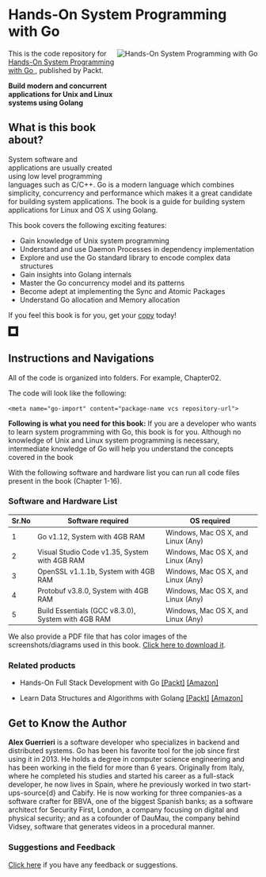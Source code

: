 # Hands-On System Programming with Go 

<a href="https://www.packtpub.com/application-development/hands-systems-programming-go?utm_source=github&utm_medium=repository&utm_campaign=9781789804072"><img src="https://packt-type-cloud.s3.amazonaws.com/uploads/sites/3122/2019/07/cover.png" alt="Hands-On System Programming with Go " height="256px" align="right"></a>

This is the code repository for [Hands-On System Programming with Go ](https://www.packtpub.com/application-development/hands-systems-programming-go?utm_source=github&utm_medium=repository&utm_campaign=9781789804072), published by Packt.

**Build modern and concurrent applications for Unix and Linux systems using Golang**

## What is this book about?
System software and applications are usually created using low level programming languages such as C/C++. Go is a modern language which combines simplicity, concurrency and performance which makes it a great candidate for building system applications. The book is a guide for building system applications for Linux and OS X using Golang.

This book covers the following exciting features:
* Gain knowledge of Unix system programming 
* Understand and use Daemon Processes in dependency implementation 
* Explore and use the Go standard library to encode complex data structures 
* Gain insights into Golang internals 
* Master the Go concurrency model and its patterns 
* Become adept at implementing the Sync and Atomic Packages 
* Understand Go allocation and Memory allocation 

If you feel this book is for you, get your [copy](https://www.amazon.com/dp/1789804078) today!

<a href="https://www.packtpub.com/?utm_source=github&utm_medium=banner&utm_campaign=GitHubBanner"><img src="https://raw.githubusercontent.com/PacktPublishing/GitHub/master/GitHub.png" 
alt="https://www.packtpub.com/" border="5" /></a>

## Instructions and Navigations
All of the code is organized into folders. For example, Chapter02.

The code will look like the following:
```
<meta name="go-import" content="package-name vcs repository-url">
```

**Following is what you need for this book:**
If you are a developer who wants to learn system programming with Go, this book is for you. Although no knowledge of Unix and Linux system programming is necessary, intermediate knowledge of Go will help you understand the concepts covered in the book

With the following software and hardware list you can run all code files present in the book (Chapter 1-16).
### Software and Hardware List
| Sr.No | Software required | OS required |
| -------- | ------------------------------------ | ----------------------------------- |
| 1 | Go v1.12, System with 4GB RAM | Windows, Mac OS X, and Linux (Any) |
| 2 | Visual Studio Code v1.35, System with 4GB RAM | Windows, Mac OS X, and Linux (Any) |
| 3 | OpenSSL v1.1.1b, System with 4GB RAM | Windows, Mac OS X, and Linux (Any) |
| 4 | Protobuf v3.8.0, System with 4GB RAM | Windows, Mac OS X, and Linux (Any) |
| 5 | Build Essentials (GCC v8.3.0), System with 4GB RAM | Windows, Mac OS X, and Linux (Any) |

We also provide a PDF file that has color images of the screenshots/diagrams used in this book. [Click here to download it](https://static.packt-cdn.com/downloads/9781789804072_ColorImages.pdf?).

### Related products
* Hands-On Full Stack Development with Go  [[Packt]](https://www.packtpub.com/web-development/hands-full-stack-development-go?utm_source=github&utm_medium=repository&utm_campaign=9781789130751) [[Amazon]](https://www.amazon.com/dp/1789130751)

* Learn Data Structures and Algorithms with Golang  [[Packt]](https://www.packtpub.com/application-development/learn-data-structures-and-algorithms-golang?utm_source=github&utm_medium=repository&utm_campaign=9781789618501) [[Amazon]](https://www.amazon.com/dp/1789618509)


## Get to Know the Author
**Alex Guerrieri**
is a software developer who specializes in backend and distributed systems. Go has been his favorite tool for the job since first using it in 2013. He holds a degree in computer science engineering and has been working in the field for more than 6 years. Originally from Italy, where he completed his studies and started his career as a full-stack developer, he now lives in Spain, where he previously worked in two start-ups-source{d} and Cabify. He is now working for three companies-as a software crafter for BBVA, one of the biggest Spanish banks; as a software architect for Security First, London, a company focusing on digital and physical security; and as a cofounder of DauMau, the company behind Vidsey, software that generates videos in a procedural manner.

### Suggestions and Feedback
[Click here](https://docs.google.com/forms/d/e/1FAIpQLSdy7dATC6QmEL81FIUuymZ0Wy9vH1jHkvpY57OiMeKGqib_Ow/viewform) if you have any feedback or suggestions.



